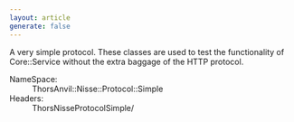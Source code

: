 ```yaml
---
layout: article
generate: false
---
```


A very simple protocol. These classes are used to test the functionality of Core::Service without the extra baggage of the HTTP protocol.
<dl>
<dt>NameSpace:</dt><dd>ThorsAnvil::Nisse::Protocol::Simple</dd>
<dt>Headers:</dt><dd>ThorsNisseProtocolSimple/</dd>
</dl>


